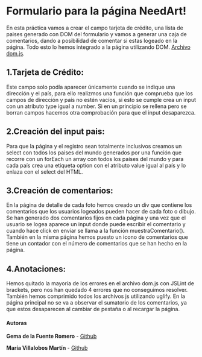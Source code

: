 # Formulario para la página NeedArt!

En esta práctica vamos a crear el campo tarjeta de crédito, una lista de paises generado con DOM del formulario y vamos a generar una caja de comentarios, dando a posibilidad de comentar si estas logeado en la página. Todo esto lo hemos integrado a la página utilizando DOM.
[Archivo dom.js](js/dom.js).

## 1.Tarjeta de Crédito:
Este campo solo podía aparecer únicamente cuando se indique una dirección y el país, para ello realizmos una función que comprueba que los campos de dirección y país no estén vacíos, si esto se cumple crea un input con un atributo type igual a number. Si en un principio se rellena pero se borran campos hacemos otra comprobación para que el input desaparezca.

## 2.Creación del input pais:
Para que la página y el registro sean totalmente inclusivos creamos un select con todos los paises del mundo generados por una función que recorre con un forEach un array con todos los países del mundo y para cada país crea una etiqueta option con el atributo value igual al país y lo enlaza con el select del HTML.

## 3.Creación de comentarios:
En la página de detalle de cada foto hemos creado un div que contiene los comentarios que los usuarios logeados pueden hacer de cada foto o dibujo. Se han generado dos comentarios fijos en cada página y una vez que el usuario se logea aparece un input donde puede escribir el comentario y cuando hace click en enviar se llama a la función muestraComentario(). También en la misma página hemos puesto un icono de comentarios que tiene un contador con el número de comentarios que se han hecho en la página.

## 4.Anotaciones:
Hemos quitado la mayoría de los errores en el archivo dom.js con JSLint de brackets, pero nos han quedado 4 errores que no conseguimos resolver. 
También hemos comprimido todos los archivos js utilizando uglify.
En la página principal no se va a observar el sumatorio de los comentarios, ya que estos desaparecen al cambiar de pestaña o al recargar la página.


#### Autoras


 **Gema de la Fuente Romero** - [Github](https://github.com/Gema-de-la-Fuente)
 
 **María Villalobos Martín** - [Github](https://github.com/mariavm6)
